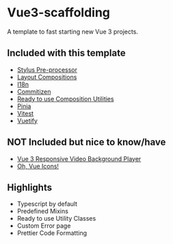 # Vue3-scaffolding

A template to fast starting new Vue 3 projects.

## Included with this template

* [Stylus Pre-processor](https://stylus-lang.com/)
* [Layout Compositions](https://every-layout.dev/rudiments/composition/)
* [I18n](https://github.com/intlify/bundle-tools/tree/main/packages/unplugin-vue-i18n)
* [Commitizen](https://github.com/commitizen/cz-cli)
* [Ready to use Composition Utilities](https://vueuse.org/)
* [Pinia](https://pinia.vuejs.org/)
* [Vitest](https://vitest.dev/)
* [Vuetify](https://vuetifyjs.com/en/getting-started/installation/)

## NOT Included but nice to know/have
* [Vue 3 Responsive Video Background Player](https://github.com/avidofood/vue-responsive-video-background-player)
* [Oh, Vue Icons!](https://oh-vue-icons.js.org/docs)



## Highlights

* Typescript by default
* Predefined Mixins
* Ready to use Utility Classes
* Custom Error page
* Prettier Code Formatting
